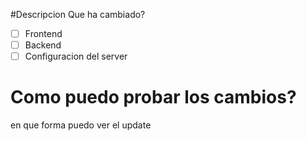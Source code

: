#Descripcion
Que ha cambiado?
- [ ] Frontend
- [ ] Backend
- [ ] Configuracion del server

# Como puedo probar los cambios?

en que forma puedo ver el update

